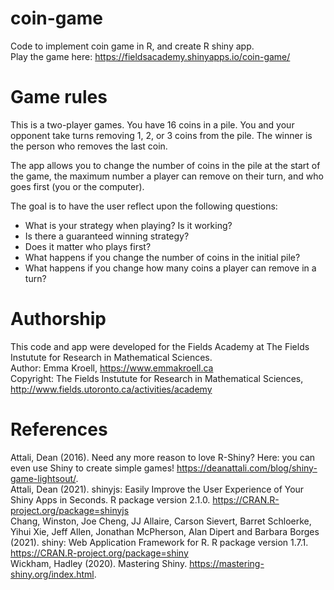 # coin-game

Code to implement coin game in R, and create R shiny app. \
Play the game here: https://fieldsacademy.shinyapps.io/coin-game/

# Game rules
This is a two-player games. You have 16 coins in a pile. You and your opponent take turns removing 1, 2, or 3 coins from the pile.
The winner is the person who removes the last coin. 

The app allows you to change the number of coins in the pile at the start of the game, the maximum number a player can remove on their turn, and
who goes first (you or the computer).

The goal is to have the user reflect upon the following questions: 
- What is your strategy when playing? Is it working? 
- Is there a guaranteed winning strategy? 
- Does it matter who plays first? 
- What happens if you change the number of coins in the initial pile? 
- What happens if you change how many coins a player can remove in a turn?

# Authorship
This code and app were developed for the Fields Academy at The Fields Instutute for Research in Mathematical Sciences. \
Author: Emma Kroell, https://www.emmakroell.ca \
Copyright: The Fields Instutute for Research in Mathematical Sciences, http://www.fields.utoronto.ca/activities/academy

# References 
Attali, Dean (2016). Need any more reason to love R-Shiny? Here: you can even use Shiny to create simple games!
   https://deanattali.com/blog/shiny-game-lightsout/. \
Attali, Dean (2021). shinyjs: Easily Improve the User Experience of Your Shiny Apps in Seconds. R package version 2.1.0.
   https://CRAN.R-project.org/package=shinyjs \
Chang, Winston, Joe Cheng, JJ Allaire, Carson Sievert, Barret Schloerke, Yihui Xie, Jeff Allen, Jonathan McPherson, Alan Dipert
   and Barbara Borges (2021). shiny: Web Application Framework for R. R package version 1.7.1. https://CRAN.R-project.org/package=shiny \
Wickham, Hadley (2020). Mastering Shiny. https://mastering-shiny.org/index.html.
